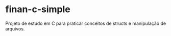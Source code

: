 # finan-c-simple
Projeto de estudo em C para praticar conceitos de structs e manipulação de arquivos.
